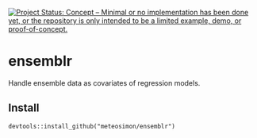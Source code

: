 [![Project Status: Concept – Minimal or no implementation has been done
yet, or the repository is only intended to be a limited example, demo,
or
proof-of-concept.](https://www.repostatus.org/badges/latest/concept.svg)](https://www.repostatus.org/#concept)

ensemblr
========

Handle ensemble data as covariates of regression models.

Install
-------

    devtools::install_github("meteosimon/ensemblr")

